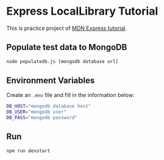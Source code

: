 # Express LocalLibrary Tutorial

This is practice project of [MDN Express tutorial](https://developer.mozilla.org/en-US/docs/Learn/Server-side/Express_Nodejs).

## Populate test data to MongoDB

```bash
node populatedb.js [mongodb database url]
```

## Environment Variables

Create an `.env` file and fill in the information below:

```bash
DB_HOST="mongodb database host"
DB_USER="mongodb user"
DB_PASS="mongodb password"
```

## Run

```bash
npm run devstart
```
